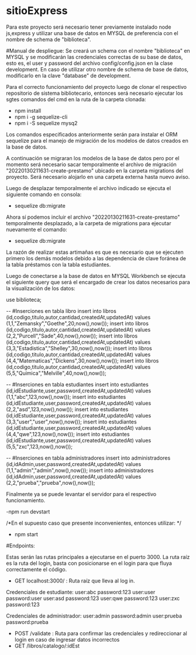 # sitioExpress

Para este proyecto será necesario tener previamente instalado node js,express y utilizar una base de datos en MYSQL de preferencia con el nombre de schema de "biblioteca".

#Manual de despliegue:
Se creará un schema con el nombre "biblioteca" en MYSQL y se modificarán las credenciales correctas de su base de datos, esto es, el user y password del archivo config/config.json en la clase development. En caso de utilizar otro nombre de schema de base de datos, modificarlo en la clave "database" de development.

Para el correcto funcionamiento del proyecto luego de clonar el respectivo repositorio de sistema bibliotecario, entonces será necesario ejecutar los sgtes comandos del cmd en la ruta de la carpeta clonada:

- npm install
- npm i -g sequelize-cli
- npm i -S sequelize mysq2

Los comandos especificados anteriormente serán para instalar el ORM sequelize para el manejo de migración de los modelos de datos creados en la base de datos.

A continuación se migraran los modelos de la base de datos pero por el momento será necesario sacar temporalmente el archivo de migración "20220130211631-create-prestamo" ubicado en la carpeta migrations del proyecto. Será necesario alojarlo en una carpeta externa hasta nuevo aviso.

Luego de desplazar temporalmente el archivo indicado se ejecuta el siguiente comando en consola:

- sequelize db:migrate

Ahora sí podemos incluir el archivo  "20220130211631-create-prestamo" temporalmente desplazado, a la carpeta de migrations para ejecutar nuevamente el comando:

- sequelize db:migrate

La razón de realizar estas artimañas es que es necesario que se ejecuten primero los demás modelos debido a las dependencia de clave foránea de la tabla préstamos con la tabla estudiantes.

Luego de conectarse a la base de datos en MYSQL Workbench se ejecuta el siguiente query que será el encargado de crear los datos necesarios para la visualización de los datos:

use biblioteca;

-- #Inserciones en tabla libro
insert into libros (id,codigo,titulo,autor,cantidad,createdAt,updatedAt) values (1,1,"Zemansky","Goethe",20,now(),now());
insert into libros (id,codigo,titulo,autor,cantidad,createdAt,updatedAt) values (2,2,"Purcell","Sade",40,now(),now());
insert into libros (id,codigo,titulo,autor,cantidad,createdAt,updatedAt) values (3,3,"Estadistica","Shelley",30,now(),now());
insert into libros (id,codigo,titulo,autor,cantidad,createdAt,updatedAt) values (4,4,"Matematicas","Dickens",30,now(),now());
insert into libros (id,codigo,titulo,autor,cantidad,createdAt,updatedAt) values (5,5,"Quimica","Melville",40,now(),now());

-- #Inserciones en tabla estudiantes
insert into estudiantes (id,idEstudiante,user,password,createdAt,updatedAt) values (1,1,"abc",123,now(),now());
insert into estudiantes (id,idEstudiante,user,password,createdAt,updatedAt) values (2,2,"asd",123,now(),now());
insert into estudiantes (id,idEstudiante,user,password,createdAt,updatedAt) values (3,3,"user","user",now(),now());
insert into estudiantes (id,idEstudiante,user,password,createdAt,updatedAt) values (4,4,"qwe",123,now(),now());
insert into estudiantes (id,idEstudiante,user,password,createdAt,updatedAt) values (5,5,"zxc",123,now(),now());

-- #Inserciones en tabla administradores
insert into administradores (id,idAdmin,user,password,createdAt,updatedAt) values (1,1,"admin","admin",now(),now());
insert into administradores (id,idAdmin,user,password,createdAt,updatedAt) values (2,2,"prueba","prueba",now(),now());

Finalmente ya se puede levantar el servidor para el respectivo funcionamiento.

-npm run devstart

/*En el supuesto caso que presente inconvenientes, entonces utilizar: */

- npm start


#Endpoints:

Estas serán las rutas principales a ejecutarse en el puerto 3000. La ruta raíz es la ruta del login, basta con posicionarse en el login para que fluya correctamente el código.

- GET localhost:3000/ : Ruta raíz que lleva al log in.

Credenciales de estudiante:
user:abc password:123
user:user password:user
user:asd password:123
user:qwe password:123
user:zxc password:123

Credenciales de administrador:
user:admin password:admin
user:prueba password:prueba
 
- POST /validate : Ruta para confirmar las credenciales y redireccionar al login en caso de ingresar datos incorrectos
- GET /libros/catalogo/:idEst




